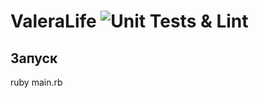 # ValeraLife ![Unit Tests & Lint](https://github.com/vladstpnv54/Valera-Life/workflows/Unit%20Tests%20&%20Lint/badge.svg)


## Запуск

ruby main.rb
